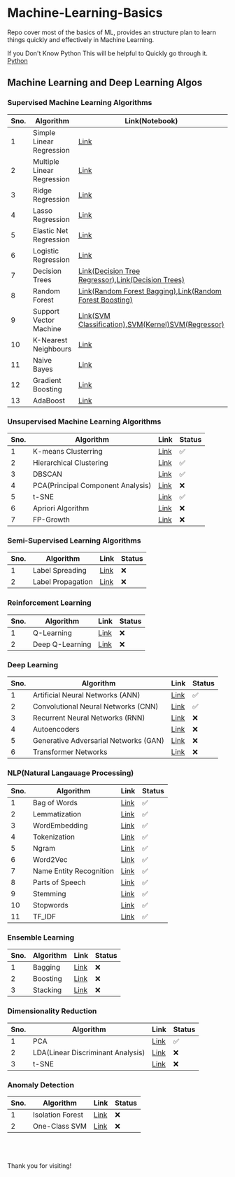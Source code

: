 # Machine-Learning-Basics

Repo cover most of the basics of ML, provides an structure plan to learn things quickly and effectively in Machine Learning.

If you Don't Know Python This will be helpful to Quickly go through it. [Python](https://github.com/pankajsingh016/Machine-Learning-Basics/tree/main/Python)

## Machine Learning and Deep Learning Algos

### Supervised Machine Learning Algorithms

| Sno. | Algorithm                  | Link(Notebook)                                                                                                                                                                                                                                                                                                                                                                                                                                                                                                                                               | Status   |
| ---- | -------------------------- | ------------------------------------------------------------------------------------------------------------------------------------------------------------------------------------------------------------------------------------------------------------------------------------------------------------------------------------------------------------------------------------------------------------------------------------------------------------------------------------------------------------------------------------------------------------ | -------- |
| 1    | Simple Linear Regression   | [Link](https://github.com/pankajsingh016/Machine-Learning-Basics/blob/main/Machine%20Learning%20Algos/Simple%20Linear%20Regression%20and%20Linear%20Regression/Simple%20Linear%20Regression.ipynb)                                                                                                                                                                                                                                                                                                                                                                                                                                           | &#x2705; |
| 2    | Multiple Linear Regression | [Link](./Machine%20Learning%20Algos/Multiple%20Linear%20Regression/Multiple%20Linear%20regression.ipynb)                                                                                                                                                                                                                                                                                                                                                                                                                                                     | &#x2705; |
| 3    | Ridge Regression           | [Link](./Machine%20Learning%20Algos/Lasso,Ridge,Elasticnet%20regression/Model%20Training%20with%20EL,%20LR,%20RR.ipynb)                                                                                                                                                                                                                                                                                                                                                                                                                                      | &#x2705; |
| 4    | Lasso Regression           | [Link](./Machine%20Learning%20Algos/Lasso,Ridge,Elasticnet%20regression/Model%20Training%20with%20EL,%20LR,%20RR.ipynb)                                                                                                                                                                                                                                                                                                                                                                                                                                      | &#x2705; |
| 5    | Elastic Net Regression     | [Link](./Machine%20Learning%20Algos/Lasso,Ridge,Elasticnet%20regression/Model%20Training%20with%20EL,%20LR,%20RR.ipynb)                                                                                                                                                                                                                                                                                                                                                                                                                                      | &#x2705; |
| 6    | Logistic Regression        | [Link](./Machine%20Learning%20Algos/Logistic%20Regression/Logistic%20Regression%20Implementation.ipynb)                                                                                                                                                                                                                                                                                                                                                                                                                                                      | &#x2705; |
| 7    | Decision Trees             | [Link(Decision Tree Regressor)](https://github.com/pankajsingh016/Machine-Learning-Basics/blob/main/Machine%20Learning%20Algos/Decision%20Tree%20Classifier/Decision%20Tree%20Regressor.ipynb),[Link(Decision Trees)](https://github.com/pankajsingh016/Machine-Learning-Basics/blob/main/Machine%20Learning%20Algos/Decision%20Tree%20Classifier/Decision%20Trees.ipynb)                                                                                                                                                                                    | &#x2705; |
| 8    | Random Forest              | [Link(Random Forest Bagging)](https://github.com/pankajsingh016/Machine-Learning-Basics/blob/main/Machine%20Learning%20Algos/Random%20Forest%20Classifier/randomForest.ipynb),[Link(Random Forest Boosting)](https://github.com/pankajsingh016/Machine-Learning-Basics/blob/main/Machine%20Learning%20Algos/Random%20Forest%20Classifier/BoostingTechnique.ipynb)                                                                                                                                                                                            | &#x2705; |
| 9    | Support Vector Machine     | [Link(SVM Classification)](https://github.com/pankajsingh016/Machine-Learning-Basics/blob/main/Machine%20Learning%20Algos/Support%20Vector%20Machine/SVM%20Classification.ipynb),[SVM(Kernel)](https://github.com/pankajsingh016/Machine-Learning-Basics/blob/main/Machine%20Learning%20Algos/Support%20Vector%20Machine/SVM%20Kernel%20Implementation.ipynb)[SVM(Regressor)](https://github.com/pankajsingh016/Machine-Learning-Basics/blob/main/Machine%20Learning%20Algos/Support%20Vector%20Machine/Support%20Vector%20Regressor%20Implementation.ipynb) | &#x2705; |
| 10   | K-Nearest Neighbours       | [Link](https://github.com/pankajsingh016/Machine-Learning-Basics/blob/main/Machine%20Learning%20Algos/KNN(K-nearest-neighbour)/KNN.ipynb)                                                                                                                                                                                                                                                                                                                                                                                                                    | &#x2705; |
| 11   | Naive Bayes                | [Link](https://github.com/pankajsingh016/Machine-Learning-Basics/blob/main/Machine%20Learning%20Algos/Naive%20Bayes/Naive%20Bayes%20Implementation.ipynb)                                                                                                                                                                                                                                                                                                                                                                                                    | &#x2705; |
| 12   | Gradient Boosting          | [Link]()                                                                                                                                                                                                                                                                                                                                                                                                                                                                                                                                                     | &#x274c; |
| 13   | AdaBoost                   | [Link]()                                                                                                                                                                                                                                                                                                                                                                                                                                                                                                                                                     | &#x274c; |

### Unsupervised Machine Learning Algorithms

| Sno. | Algorithm                         | Link                                                                                                                                                                    | Status   |
| ---- | --------------------------------- | ----------------------------------------------------------------------------------------------------------------------------------------------------------------------- | -------- |
| 1    | K-means Clusterring               | [Link](https://github.com/pankajsingh016/Machine-Learning-Basics/blob/main/Machine%20Learning%20Algos/K-Mean-Clustering/Kmean.ipynb)                                    | &#x2705; |
| 2    | Hierarchical Clustering           | [Link](https://github.com/pankajsingh016/Machine-Learning-Basics/blob/main/Machine%20Learning%20Algos/Hierarchal%20Clustering/HierarchalClusteringImplementation.ipynb) | &#x2705; |
| 3    | DBSCAN                            | [Link](https://github.com/pankajsingh016/Machine-Learning-Basics/blob/main/Machine%20Learning%20Algos/DBSCAN/DBSCAN.ipynb)                                              | &#x2705; |
| 4    | PCA(Principal Component Analysis) | [Link](https://github.com/pankajsingh016/Machine-Learning-Basics/blob/main/Machine%20Learning%20Algos/PCA/pca_implementation.ipynb)                                     | &#x274c; |
| 5    | t-SNE                             | [Link]()                                                                                                                                                                | &#x2705; |
| 6    | Apriori Algorithm                 | [Link]()                                                                                                                                                                | &#x274c; |
| 7    | FP-Growth                         | [Link]()                                                                                                                                                                | &#x274c; |

### Semi-Supervised Learning Algorithms

| Sno. | Algorithm         | Link     | Status   |
| ---- | ----------------- | -------- | -------- |
| 1    | Label Spreading   | [Link]() | &#x274c; |
| 2    | Label Propagation | [Link]() | &#x274c; |

### Reinforcement Learning

| Sno. | Algorithm       | Link     | Status   |
| ---- | --------------- | -------- | -------- |
| 1    | Q-Learning      | [Link]() | &#x274c; |
| 2    | Deep Q-Learning | [Link]() | &#x274c; |

### Deep Learning

| Sno. | Algorithm                             | Link                                                                                                                               | Status   |
| ---- | ------------------------------------- | ---------------------------------------------------------------------------------------------------------------------------------- | -------- |
| 1    | Artificial Neural Networks (ANN)      | [Link](https://github.com/pankajsingh016/Machine-Learning-Basics/blob/main/Deep%20Learning%20Algos/ANN%20Implementation/Ann.ipynb) | &#x2705; |
| 2    | Convolutional Neural Networks (CNN)   | [Link](https://github.com/pankajsingh016/Machine-Learning-Basics/blob/main/Deep%20Learning%20Algos/CNN%20Implementation/cnn.ipynb) | &#x2705; |
| 3    | Recurrent Neural Networks (RNN)       | [Link]()                                                                                                                           | &#x274c; |
| 4    | Autoencoders                          | [Link]()                                                                                                                           | &#x274c; |
| 5    | Generative Adversarial Networks (GAN) | [Link]()                                                                                                                           | &#x274c; |
| 6    | Transformer Networks                  | [Link]()                                                                                                                           | &#x274c; |


### NLP(Natural Langauage Processing)
| Sno. | Algorithm               | Link     | Status   |
| ---- | ----------------------- | -------- | -------- |
| 1    | Bag of Words            | [Link](https://github.com/pankajsingh016/Machine-Learning-Basics/blob/main/Natural%20Language%20Processing/Bag%20of%20Words.ipynb) | &#x2705; |
| 2    | Lemmatization           | [Link](https://github.com/pankajsingh016/Machine-Learning-Basics/blob/main/Natural%20Language%20Processing/Lemmatization.ipynb) | &#x2705; |
| 3    | WordEmbedding           | [Link](https://github.com/pankajsingh016/Machine-Learning-Basics/blob/main/Natural%20Language%20Processing/WordEmbedding.ipynb) | &#x2705; |
| 4    | Tokenization            | [Link](https://github.com/pankajsingh016/Machine-Learning-Basics/blob/main/Natural%20Language%20Processing/Tokenization.ipynb) | &#x2705; |
| 5    | Ngram                   | [Link](https://github.com/pankajsingh016/Machine-Learning-Basics/blob/main/Natural%20Language%20Processing/Ngram.ipynb) | &#x2705; |
| 6    | Word2Vec                | [Link](https://github.com/pankajsingh016/Machine-Learning-Basics/blob/main/Natural%20Language%20Processing/Word2Vec.ipynb) | &#x2705; |
| 7    | Name Entity Recognition | [Link](https://github.com/pankajsingh016/Machine-Learning-Basics/blob/main/Natural%20Language%20Processing/Name%20Entity%20Recoginition.ipynb) | &#x2705; |
| 8    | Parts of Speech         | [Link](https://github.com/pankajsingh016/Machine-Learning-Basics/blob/main/Natural%20Language%20Processing/Parts%20of%20Speech.ipynb) | &#x2705; |
| 9    | Stemming                | [Link](https://github.com/pankajsingh016/Machine-Learning-Basics/blob/main/Natural%20Language%20Processing/stemming.ipynb) | &#x2705; |
| 10   | Stopwords               | [Link](https://github.com/pankajsingh016/Machine-Learning-Basics/blob/main/Natural%20Language%20Processing/StopWords.ipynb) | &#x2705; |
| 11   | TF_IDF                  | [Link](https://github.com/pankajsingh016/Machine-Learning-Basics/blob/main/Natural%20Language%20Processing/TF_IDF.ipynb) | &#x2705; |


### Ensemble Learning

| Sno. | Algorithm | Link     | Status   |
| ---- | --------- | -------- | -------- |
| 1    | Bagging   | [Link]() | &#x274c; |
| 2    | Boosting  | [Link]() | &#x274c; |
| 3    | Stacking  | [Link]() | &#x274c; |

### Dimensionality Reduction

| Sno. | Algorithm                         | Link                                                                                                                                | Status   |
| ---- | --------------------------------- | ----------------------------------------------------------------------------------------------------------------------------------- | -------- |
| 1    | PCA                               | [Link](https://github.com/pankajsingh016/Machine-Learning-Basics/blob/main/Machine%20Learning%20Algos/PCA/pca_implementation.ipynb) | &#x2705; |
| 2    | LDA(Linear Discriminant Analysis) | [Link]()                                                                                                                            | &#x274c; |
| 3    | t-SNE                             | [Link]()                                                                                                                            | &#x274c; |

### Anomaly Detection

| Sno. | Algorithm        | Link     | Status   |
| ---- | ---------------- | -------- | -------- |
| 1    | Isolation Forest | [Link]() | &#x274c; |
| 2    | One-Class SVM    | [Link]() | &#x274c; |

<br><br><br>
Thank you for visiting!

